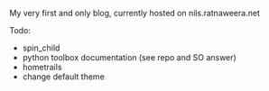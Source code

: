 My very first and only blog, currently hosted on nils.ratnaweera.net

Todo:

- spin_child
- python toolbox documentation  (see repo and SO answer)
- hometrails
- change default theme
